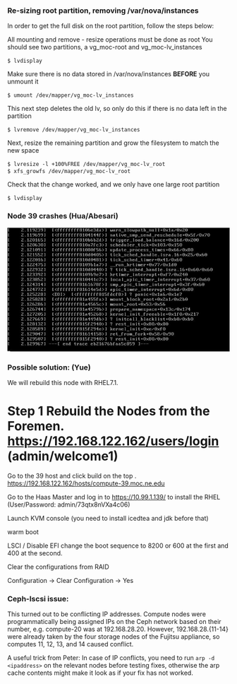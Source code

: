 ### Re-sizing root partition, removing /var/nova/instances
In order to get the full disk on the root partition, follow the steps below:

All mounting and remove - resize operations must be done as root
You should see two partitions, a vg_moc-root and vg_moc-lv_instances
```
$ lvdisplay
```
Make sure there is no data stored in /var/nova/instances **BEFORE** you unmount it
```
$ umount /dev/mapper/vg_moc-lv_instances
```
This next step deletes the old lv, so only do this if there is no data left in the partition
```
$ lvremove /dev/mapper/vg_moc-lv_instances
```
Next, resize the remaining partition and grow the filesystem to match the new space
```
$ lvresize -l +100%FREE /dev/mapper/vg_moc-lv_root
$ xfs_growfs /dev/mapper/vg_moc-lv_root
```
Check that the change worked, and we only have one large root partition
```
$ lvdisplay
```

### Node 39 crashes (Hua/Abesari)

![](_static/node_39_reboot_errors.png)

### Possible solution: (Yue)

We will rebuild this node with RHEL7.1.

# Step 1 Rebuild the Nodes from the Foremen. https://192.168.122.162/users/login (admin/welcome1)

Go to the 39 host and click build on the top . https://192.168.122.162/hosts/compute-39.moc.ne.edu

Go to the Haas Master and log in to https://10.99.1.139/ to install the RHEL (User/Password: admin/73qtx8nVXa4c06)

Launch KVM console (you need to install icedtea and jdk before that)

warm boot

LSCI / Disable EFI change the boot sequence to 8200 or 600 at the first and 400 at the second.

Clear the configurations from RAID

Configuration -> Clear Configuration -> Yes
 
### Ceph-Iscsi issue:

This turned out to be conflicting IP addresses.  Compute nodes were programmatically being assigned IPs on the Ceph network based on their number, e.g. compute-20 was at 192.168.28.20.  However, 192.168.28.{11-14} were already taken by the four storage nodes of the Fujitsu appliance, so computes 11, 12, 13, and 14 caused conflict.

A useful trick from Peter:  In case of IP conflicts, you need to run `arp -d <ipaddress>` on the relevant nodes before testing fixes, otherwise the arp cache contents might make it look as if your fix has not worked.
